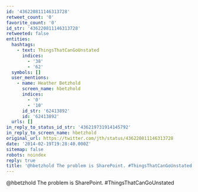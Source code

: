 ```yaml
---
id: '436220811146313728'
retweet_count: '0'
favorite_count: '0'
id_str: '436220811146313728'
retweeted: false
entities:
  hashtags:
    - text: ThingsThatCanGoUnstated
      indices:
        - '38'
        - '62'
  symbols: []
  user_mentions:
    - name: Heather Betzhold
      screen_name: hbetzhold
      indices:
        - '0'
        - '10'
      id_str: '62413892'
      id: '62413892'
  urls: []
in_reply_to_status_id_str: '436219731914145792'
in_reply_to_screen_name: hbetzhold
original_url: https://twitter.com/jth/status/436220811146313728
date: '2014-02-19T19:28:40.000Z'
sitemap: false
robots: noindex
reply: true
title: '@hbetzhold The problem is SharePoint. #ThingsThatCanGoUnstated'
---
```


@hbetzhold The problem is SharePoint. #ThingsThatCanGoUnstated